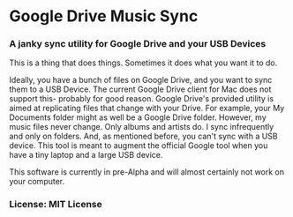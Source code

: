 # Google Drive Music Sync

### A janky sync utility for Google Drive and your USB Devices

This is a thing that does things. Sometimes it does what you want it to do.

Ideally, you have a bunch of files on Google Drive, and you want to sync them to a USB Device. The current Google Drive client for Mac does not support this- probably for good reason.
Google Drive's provided utility is aimed at replicating files that change with your Drive. For example, your My Documents folder might as well be a Google Drive folder.
However, my music files never change. Only albums and artists do. I sync infrequently and only on folders. And, as mentioned before, you can't sync with a USB device. 
This tool is meant to augment the official Google tool when you have a tiny laptop and a large USB device. 

This software is currently in pre-Alpha and will almost certainly not work on your computer. 

### License: MIT License
